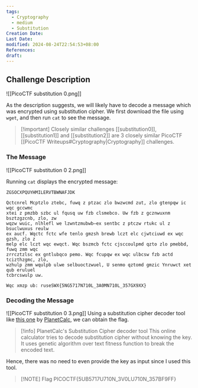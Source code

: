 ```yaml
---
tags:
  - Cryptography
  - medium
  - Substitution
Creation Date: 
Last Date: 
modified: 2024-08-24T22:54:53+08:00
References: 
draft: 
---
```

## Challenge Description
![[PicoCTF substitution 0.png]]

As the description suggests, we will likely have to decode a message which was encrypted using substitution cipher. We first download the file using `wget`, and then run `cat` to see the message.

>[!important] Closely similar challenges
>[[substitution0]], [[substitution1]] and [[substitution2]] are 3 closely similar PicoCTF [[PicoCTF Writeups#Cryptography|Cryptography]] challenges.
### The Message
![[PicoCTF substitution 0 2.png]]

Running `cat` displays the encrypted message:
```
ZGSOCXPQUYHMILERVTBWNAFJDK 

Qctcnrel Mcptzlo ztebc, fuwq z ptzac zlo bwzwcmd zut, zlo gtenpqw ic wqc gccwmc
xtei z pmzbb szbc ul fqusq uw fzb clsmebco. Uw fzb z gcznwuxnm bsztzgzcnb, zlo, zw
wqzw wuic, nlhlefl we lzwntzmubwb—ex sentbc z ptczw rtukc ul z bsuclwuxus reulw
ex aucf. Wqctc fctc wfe tenlo gmzsh brewb lczt elc cjwtciuwd ex wqc gzsh, zlo z
melp elc lczt wqc ewqct. Wqc bszmcb fctc cjsccoulpmd qzto zlo pmebbd, fuwq zmm wqc
zrrcztzlsc ex gntlubqco pemo. Wqc fcupqw ex wqc ulbcsw fzb actd tcizthzgmc, zlo,
wzhulp zmm wqulpb ulwe selbuoctzwuel, U senmo qztomd gmzic Ynruwct xet qub eruluel
tcbrcswulp uw.

Wqc xmzp ub: ruseSWX{5NG5717N710L_3A0MN710L_357GX9XX} 
```

### Decoding the Message
![[PicoCTF substitution 0 3.png]]
Using a substitution cipher decoder tool like [this one](https://planetcalc.com/8047/) by [PlanetCalc](https://planetcalc.com/), we can obtain the flag. 

>[!info] PlanetCalc's Substitution Cipher decoder tool
>This online calculator tries to decode substitution cipher without knowing the key. It uses genetic algorithm over text fitness function to break the encoded text. 

Hence, there was no need to even provide the key as input since I used this tool. 

>[!NOTE] Flag
>PICOCTF{5UB5717U710N_3V0LU710N_357BF9FF}
